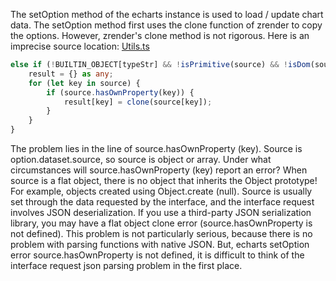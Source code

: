 The setOption method of the echarts instance is used to load / update chart data. The setOption method first uses the clone function of zrender to copy the options. However, zrender's clone method is not rigorous. Here is an imprecise source location:
[Utils.ts](https://github.com/ecomfe/zrender/blob/master/src/core/util.ts)
```ts
else if (!BUILTIN_OBJECT[typeStr] && !isPrimitive(source) && !isDom(source)) {
    result = {} as any;
    for (let key in source) {
        if (source.hasOwnProperty(key)) {
            result[key] = clone(source[key]);
        }
    }
}
```
The problem lies in the line of source.hasOwnProperty (key). Source is option.dataset.source, so source is object or array.
Under what circumstances will source.hasOwnProperty (key) report an error?
When source is a flat object, there is no object that inherits the Object prototype! For example, objects created using Object.create (null).
Source is usually set through the data requested by the interface, and the interface request involves JSON deserialization. If you use a third-party JSON serialization library, you may have a flat object clone error (source.hasOwnProperty is not defined).
This problem is not particularly serious, because there is no problem with parsing functions with native JSON. But, echarts setOption error source.hasOwnProperty is not defined, it is difficult to think of the interface request json parsing problem in the first place.